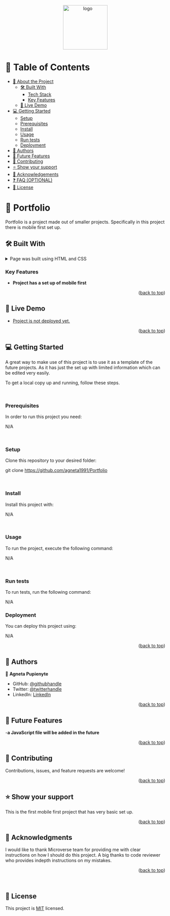 <a name="readme-top"></a>

<div align="center">
  
  <img src="logo.jpg" alt="logo" width="140"  height="auto" />
  <br/>

</div>

<!-- TABLE OF CONTENTS -->

# 📗 Table of Contents

- [📖 About the Project](#about-project)
  - [🛠 Built With](#built-with)
    - [Tech Stack](#tech-stack)
    - [Key Features](#key-features)
  - [🚀 Live Demo](#live-demo)
- [💻 Getting Started](#getting-started)
  - [Setup](#setup)
  - [Prerequisites](#prerequisites)
  - [Install](#install)
  - [Usage](#usage)
  - [Run tests](#run-tests)
  - [Deployment](#deployment)
- [👥 Authors](#authors)
- [🔭 Future Features](#future-features)
- [🤝 Contributing](#contributing)
- [⭐️ Show your support](#support)
- [🙏 Acknowledgements](#acknowledgements)
- [❓ FAQ (OPTIONAL)](#faq)
- [📝 License](#license)

<!-- PROJECT DESCRIPTION -->

# 📖 Portfolio <a name="about-project"></a>

Portfolio is a project made out of smaller projects. Specifically in this project there is mobile first set up.

## 🛠 Built With <a name="built-with"></a>

<details>
  <summary>Page was built using HTML and CSS</summary>
</details>


### Key Features <a name="key-features"></a>



- **Project has a set up of mobile first**


<p align="right">(<a href="#readme-top">back to top</a>)</p>



## 🚀 Live Demo <a name="live-demo"></a>


- [Project is not deployed yet.]()

<p align="right">(<a href="#readme-top">back to top</a>)</p>


## 💻 Getting Started <a name="getting-started"></a>

A great way to make use of this project is to use it as a template of the future projects. As it has just the set up with limited information which can be edited very easily.

To get a local copy up and running, follow these steps.

<br>

### Prerequisites

In order to run this project you need:

N/A

<br>

### Setup

Clone this repository to your desired folder:

git clone https://github.com/agneta1991/Portfolio

<br>

### Install

Install this project with:

N/A

<br>

### Usage

To run the project, execute the following command:

N/A

<br>

### Run tests

To run tests, run the following command:

N/A
<br>

### Deployment

You can deploy this project using:

N/A
<br>

<p align="right">(<a href="#readme-top">back to top</a>)</p>


## 👥 Authors <a name="authors"></a>


👤 **Agneta Pupienyte**

- GitHub: [@githubhandle](https://github.com/agneta1991)
- Twitter: [@twitterhandle](https://twitter.com/pupienytea)
- LinkedIn: [LinkedIn](https://www.linkedin.com/in/agneta-pupienyte-124a27256/?originalSubdomain=lt)


<p align="right">(<a href="#readme-top">back to top</a>)</p>



## 🔭 Future Features <a name="future-features"></a>


-**a JavaScript file will be added in the future**


<p align="right">(<a href="#readme-top">back to top</a>)</p>


## 🤝 Contributing <a name="contributing"></a>

Contributions, issues, and feature requests are welcome!



<p align="right">(<a href="#readme-top">back to top</a>)</p>



## ⭐️ Show your support <a name="support"></a>

This is the first mobile first project that has very basic set up.

<p align="right">(<a href="#readme-top">back to top</a>)</p>


## 🙏 Acknowledgments <a name="acknowledgements"></a>

I would like to thank Microverse team for providing me with clear instructions on how I should do this project. A big thanks to code reviewer who provides indepth instructions on my mistakes.

<p align="right">(<a href="#readme-top">back to top</a>)</p>
<br>

## 📝 License <a name="license"></a>

This project is [MIT](./LICENSE) licensed.